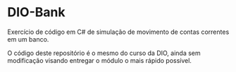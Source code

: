 # DIO-Bank
Exercício de código em C# de simulação de movimento de contas correntes em um banco.

O código deste repositório é o mesmo do curso da DIO, ainda sem modificação visando entregar o módulo o mais rápido possível.
